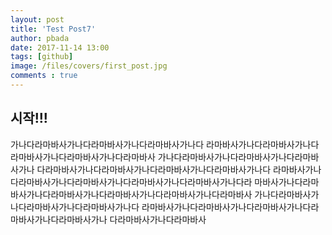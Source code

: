 ```yaml
---
layout: post
title: 'Test Post7'
author: pbada
date: 2017-11-14 13:00
tags: [github]
image: /files/covers/first_post.jpg
comments : true
---
```


## 시작!!!
가나다라마바사가나다라마바사가나다라마바사가나다
라마바사가나다라마바사가나다라마바사가나다라마바사가나다라마바사
가나다라마바사가나다라마바사가나다라마바사가나
다라마바사가나다라마바사가나다라마바사가나다라마바사가나다
라마바사가나다라마바사가나다라마바사가나다라마바사가나다라마바사가나다라
마바사가나다라마바사가나다라마바사가나다라마바사가나다라마바사가나다라마바사
가나다라마바사가나다라마바사가나다라마바사가나다
라마바사가나다라마바사가나다라마바사가나다라마바사가나다라마바사가나
다라마바사가나다라마바사
